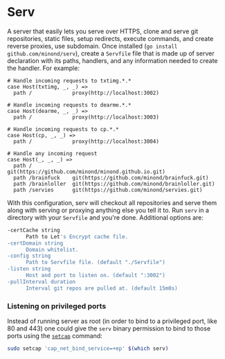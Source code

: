 # Serv

A server that easily lets you serve over HTTPS, clone and serve git
repositories, static files, setup redirects, execute commands, and create
reverse proxies, use subdomain. Once installed (`go install
github.com/minond/serv`), create a `Servfile` file that is made up of server
declaration with its paths, handlers, and any information needed to create the
handler. For example:

```
# Handle incoming requests to txtimg.*.*
case Host(txtimg, _, _) =>
  path /             proxy(http://localhost:3002)

# Handle incoming requests to dearme.*.*
case Host(dearme, _, _) =>
  path /             proxy(http://localhost:3003)

# Handle incoming requests to cp.*.*
case Host(cp, _, _) =>
  path /             proxy(http://localhost:3004)

# Handle any incoming request
case Host(_, _, _) =>
  path /             git(https://github.com/minond/minond.github.io.git)
  path /brainfuck    git(https://github.com/minond/brainfuck.git)
  path /brainloller  git(https://github.com/minond/brainloller.git)
  path /servies      git(https://github.com/minond/servies.git)
```

With this configuration, serv will checkout all repositories and serve them
along with serving or proxying anything else you tell it to. Run `serv` in a
directory with your `Servfile` and you're done. Additional options are:

```bash
-certCache string
      Path to Let's Encrypt cache file.
-certDomain string
      Domain whitelist.
-config string
      Path to Servfile file. (default "./Servfile")
-listen string
      Host and port to listen on. (default ":3002")
-pullInterval duration
      Interval git repos are pulled at. (default 15m0s)
```

### Listening on privileged ports

Instead of running server as root (in order to bind to a privileged port, like
80 and 443) one could give the `serv` binary permission to bind to those ports
using the [`setcap`](https://linux.die.net/man/8/setcap) command:

```bash
sudo setcap 'cap_net_bind_service=+ep' $(which serv)
```
